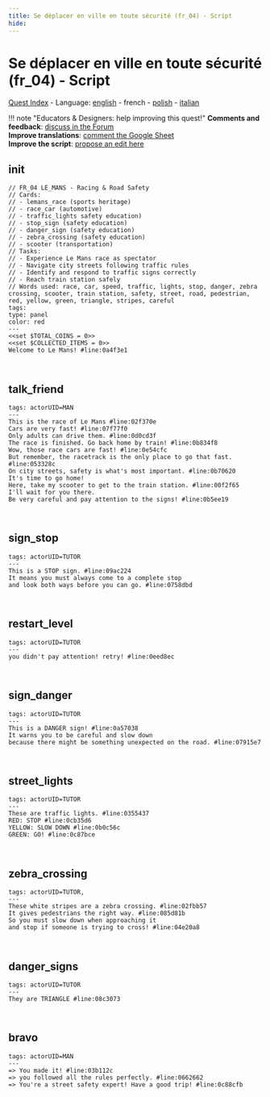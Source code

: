 ```yaml
---
title: Se déplacer en ville en toute sécurité (fr_04) - Script
hide:
---
```


# Se déplacer en ville en toute sécurité (fr_04) - Script
[Quest Index](./index.fr.md) - Language: [english](./fr_04-script.md) - french - [polish](./fr_04-script.pl.md) - [italian](./fr_04-script.it.md)

!!! note "Educators & Designers: help improving this quest!"
    **Comments and feedback**: [discuss in the Forum](https://vgwb.discourse.group/t/fr-04-road-safety-les-mans/40/1)  
    **Improve translations**: [comment the Google Sheet](https://docs.google.com/spreadsheets/d/1FPFOy8CHor5ArSg57xMuPAG7WM27-ecDOiU-OmtHgjw/edit?gid=1233127135#gid=1233127135)  
    **Improve the script**: [propose an edit here](https://github.com/vgwb/Antura/blob/main/Assets/_discover/_quests/FR_04%20Le%20Mans%20Streets/FR_04%20Le%20Mans%20Streets%20-%20Yarn%20Script.yarn)  

<a id="ys-node-init"></a>
## init

<div class="yarn-node" data-title="init"><pre class="yarn-code" style="--node-color:red"><code><span class="yarn-header-dim">// FR_04 LE_MANS - Racing &amp; Road Safety</span>
<span class="yarn-header-dim">// Cards:</span>
<span class="yarn-header-dim">// - lemans_race (sports heritage)</span>
<span class="yarn-header-dim">// - race_car (automotive)</span>
<span class="yarn-header-dim">// - traffic_lights safety education)</span>
<span class="yarn-header-dim">// - stop_sign (safety education)</span>
<span class="yarn-header-dim">// - danger_sign (safety education)</span>
<span class="yarn-header-dim">// - zebra_crossing (safety education)</span>
<span class="yarn-header-dim">// - scooter (transportation)</span>
<span class="yarn-header-dim">// Tasks:</span>
<span class="yarn-header-dim">// - Experience Le Mans race as spectator</span>
<span class="yarn-header-dim">// - Navigate city streets following traffic rules</span>
<span class="yarn-header-dim">// - Identify and respond to traffic signs correctly</span>
<span class="yarn-header-dim">// - Reach train station safely</span>
<span class="yarn-header-dim">// Words used: race, car, speed, traffic, lights, stop, danger, zebra crossing, scooter, train station, safety, street, road, pedestrian, red, yellow, green, triangle, stripes, careful</span>
<span class="yarn-header-dim">tags:</span>
<span class="yarn-header-dim">type: panel</span>
<span class="yarn-header-dim">color: red</span>
<span class="yarn-header-dim">---</span>
<span class="yarn-cmd">&lt;&lt;set $TOTAL_COINS = 0&gt;&gt;</span>
<span class="yarn-cmd">&lt;&lt;set $COLLECTED_ITEMS = 0&gt;&gt;</span>
<span class="yarn-line">Welcome to Le Mans! <span class="yarn-meta">#line:0a4f3e1</span></span>

</code></pre></div>

<a id="ys-node-talk-friend"></a>
## talk_friend

<div class="yarn-node" data-title="talk_friend"><pre class="yarn-code"><code><span class="yarn-header-dim">tags: actorUID=MAN</span>
<span class="yarn-header-dim">---</span>
<span class="yarn-line">This is the race of Le Mans <span class="yarn-meta">#line:02f370e </span></span>
<span class="yarn-line">Cars are very fast! <span class="yarn-meta">#line:07f77f0 </span></span>
<span class="yarn-line">Only adults can drive them. <span class="yarn-meta">#line:0d0cd3f </span></span>
<span class="yarn-line">The race is finished. Go back home by train! <span class="yarn-meta">#line:0b834f8 </span></span>
<span class="yarn-line">Wow, those race cars are fast! <span class="yarn-meta">#line:0e54cfc </span></span>
<span class="yarn-line">But remember, the racetrack is the only place to go that fast. <span class="yarn-meta">#line:053328c </span></span>
<span class="yarn-line">On city streets, safety is what's most important. <span class="yarn-meta">#line:0b70620 </span></span>
<span class="yarn-line">It's time to go home!</span>
<span class="yarn-line">Here, take my scooter to get to the train station. <span class="yarn-meta">#line:00f2f65 </span></span>
<span class="yarn-line">I'll wait for you there.</span>
<span class="yarn-line">Be very careful and pay attention to the signs! <span class="yarn-meta">#line:0b5ee19 </span></span>

</code></pre></div>

<a id="ys-node-sign-stop"></a>
## sign_stop

<div class="yarn-node" data-title="sign_stop"><pre class="yarn-code"><code><span class="yarn-header-dim">tags: actorUID=TUTOR</span>
<span class="yarn-header-dim">---</span>
<span class="yarn-line">This is a STOP sign. <span class="yarn-meta">#line:09ac224 </span></span>
<span class="yarn-line">It means you must always come to a complete stop</span>
<span class="yarn-line">and look both ways before you can go. <span class="yarn-meta">#line:0758dbd </span></span>


</code></pre></div>

<a id="ys-node-restart-level"></a>
## restart_level

<div class="yarn-node" data-title="restart_level"><pre class="yarn-code"><code><span class="yarn-header-dim">tags: actorUID=TUTOR</span>
<span class="yarn-header-dim">---</span>
<span class="yarn-line">you didn't pay attention! retry! <span class="yarn-meta">#line:0eed8ec </span></span>

</code></pre></div>

<a id="ys-node-sign-danger"></a>
## sign_danger

<div class="yarn-node" data-title="sign_danger"><pre class="yarn-code"><code><span class="yarn-header-dim">tags: actorUID=TUTOR</span>
<span class="yarn-header-dim">---</span>
<span class="yarn-line">This is a DANGER sign! <span class="yarn-meta">#line:0a57038 </span></span>
<span class="yarn-line">It warns you to be careful and slow down</span>
<span class="yarn-line">because there might be something unexpected on the road. <span class="yarn-meta">#line:07915e7 </span></span>

</code></pre></div>

<a id="ys-node-street-lights"></a>
## street_lights

<div class="yarn-node" data-title="street_lights"><pre class="yarn-code"><code><span class="yarn-header-dim">tags: actorUID=TUTOR</span>
<span class="yarn-header-dim">---</span>
<span class="yarn-line">These are traffic lights. <span class="yarn-meta">#line:0355437 </span></span>
<span class="yarn-line">RED: STOP <span class="yarn-meta">#line:0cb35d6</span></span>
<span class="yarn-line">YELLOW: SLOW DOWN <span class="yarn-meta">#line:0b0c56c </span></span>
<span class="yarn-line">GREEN: GO! <span class="yarn-meta">#line:0c87bce </span></span>

</code></pre></div>

<a id="ys-node-zebra-crossing"></a>
## zebra_crossing

<div class="yarn-node" data-title="zebra_crossing"><pre class="yarn-code"><code><span class="yarn-header-dim">tags: actorUID=TUTOR, </span>
<span class="yarn-header-dim">---</span>
<span class="yarn-line">These white stripes are a zebra crossing. <span class="yarn-meta">#line:02fbb57 </span></span>
<span class="yarn-line">It gives pedestrians the right way. <span class="yarn-meta">#line:085d81b </span></span>
<span class="yarn-line">So you must slow down when approaching it</span>
<span class="yarn-line">and stop if someone is trying to cross! <span class="yarn-meta">#line:04e20a8 </span></span>

</code></pre></div>

<a id="ys-node-danger-signs"></a>
## danger_signs

<div class="yarn-node" data-title="danger_signs"><pre class="yarn-code"><code><span class="yarn-header-dim">tags: actorUID=TUTOR</span>
<span class="yarn-header-dim">---</span>
<span class="yarn-line">They are TRIANGLE <span class="yarn-meta">#line:08c3073 </span></span>

</code></pre></div>

<a id="ys-node-bravo"></a>
## bravo

<div class="yarn-node" data-title="bravo"><pre class="yarn-code"><code><span class="yarn-header-dim">tags: actorUID=MAN</span>
<span class="yarn-header-dim">---</span>
<span class="yarn-line">=&gt; You made it! <span class="yarn-meta">#line:03b112c </span></span>
<span class="yarn-line">=&gt; you followed all the rules perfectly. <span class="yarn-meta">#line:0662662 </span></span>
<span class="yarn-line">=&gt; You're a street safety expert! Have a good trip! <span class="yarn-meta">#line:0c88cfb </span></span>

</code></pre></div>


